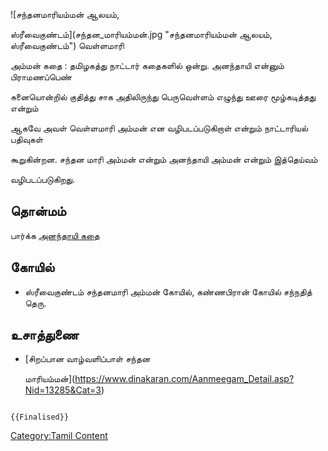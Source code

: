 ![சந்தனமாரியம்மன் ஆலயம்,
ஸ்ரீவைகுண்டம்](சந்தன_மாரியம்மன்.jpg "சந்தனமாரியம்மன் ஆலயம், ஸ்ரீவைகுண்டம்") வெள்ளமாரி
அம்மன் கதை : தமிழகத்து நாட்டார் கதைகளில் ஒன்று. அனந்தாயி என்னும் பிராமணப்பெண்
சுனையொன்றில் குதித்து சாக அதிலிருந்து பெருவெள்ளம் எழுந்து ஊரை மூழ்கடித்தது என்றும்
ஆகவே அவள் வெள்ளமாரி அம்மன் என வழிபடப்படுகிறாள் என்றும் நாட்டாரியல் பதிவுகள்
கூறுகின்றன. சந்தன மாரி அம்மன் என்றும் அனந்தாயி அம்மன் என்றும் இத்தெய்வம்
வழிபடப்படுகிறது.

## தொன்மம்

பார்க்க [அனந்தாயி கதை](அனந்தாயி_கதை "wikilink")

## கோயில்

-   ஸ்ரீவைகுண்டம் சந்தனமாரி அம்மன் கோயில், கண்ணபிரான் கோயில் சந்நதித் தெரு.

## உசாத்துணை

-   [சிறப்பான வாழ்வளிப்பாள் சந்தன
    மாரியம்மன்](https://www.dinakaran.com/Aanmeegam_Detail.asp?Nid=13285&Cat=3)

```{=mediawiki}
{{Finalised}}
```
[Category:Tamil Content](Category:Tamil_Content "wikilink")
